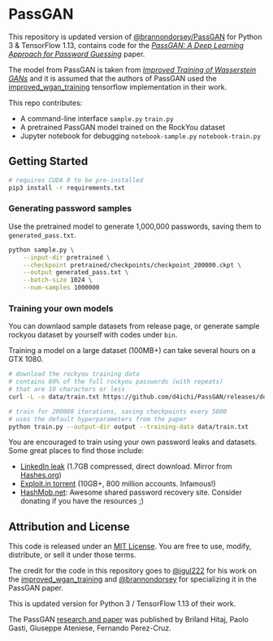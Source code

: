 # PassGAN


This repository is updated version of [@brannondorsey/PassGAN](https://github.com/brannondorsey/PassGAN) for Python 3 & TensorFlow 1.13, contains code for the [_PassGAN: A Deep Learning Approach for Password Guessing_](https://arxiv.org/abs/1709.00440) paper. 

The model from PassGAN is taken from [_Improved Training of Wasserstein GANs_](https://arxiv.org/abs/1704.00028) and it is assumed that the authors of PassGAN used the [improved_wgan_training](https://github.com/igul222/improved_wgan_training) tensorflow implementation in their work. 

This repo contributes:

- A command-line interface `sample.py` `train.py`
- A pretrained PassGAN model trained on the RockYou dataset
- Jupyter notebook for debugging `notebook-sample.py` `notebook-train.py`

## Getting Started

```bash
# requires CUDA 8 to be pre-installed
pip3 install -r requirements.txt
```

### Generating password samples

Use the pretrained model to generate 1,000,000 passwords, saving them to `generated_pass.txt`.

```bash
python sample.py \
	--input-dir pretrained \
	--checkpoint pretrained/checkpoints/checkpoint_200000.ckpt \
	--output generated_pass.txt \
	--batch-size 1024 \
	--num-samples 1000000
```

### Training your own models

You can downlaod sample datasets from release page, or generate sample rockyou dataset by yourself with codes under `bin`.

Training a model on a large dataset (100MB+) can take several hours on a GTX 1080.

```bash
# download the rockyou training data
# contains 80% of the full rockyou passwords (with repeats)
# that are 10 characters or less
curl -L -o data/train.txt https://github.com/d4ichi/PassGAN/releases/download/data/rockyou-test.txt

# train for 200000 iterations, saving checkpoints every 5000
# uses the default hyperparameters from the paper
python train.py --output-dir output --training-data data/train.txt
```


You are encouraged to train using your own password leaks and datasets. Some great places to find those include:

- [LinkedIn leak](https://github.com/brannondorsey/PassGAN/releases/download/data/68_linkedin_found_hash_plain.txt.zip) (1.7GB compressed, direct download. Mirror from [Hashes.org](https://hashes.org/leaks.php))
- [Exploit.in torrent](https://thepiratebay.org/torrent/16016494/exploit.in) (10GB+, 800 million accounts. Infamous!)
- [HashMob.net](https://hashmob.net/research/wordlists): Awesome shared password recovery site. Consider donating if you have the resources ;)



## Attribution and License

This code is released under an [MIT License](https://github.com/igul222/improved_wgan_training/blob/master/LICENSE). You are free to use, modify, distribute, or sell it under those terms. 

The credit for the code in this repository goes to [@igul222](https://github.com/igul222) for his work on the [improved_wgan_training](https://github.com/igul222/improved_wgan_training) and [@brannondorsey](https://github.com/brannondorsey) for specializing it in the PassGAN paper.

This is updated version for Python 3 / TensorFlow 1.13 of their work.

The PassGAN [research and paper](https://arxiv.org/abs/1709.00440) was published by Briland Hitaj, Paolo Gasti, Giuseppe Ateniese, Fernando Perez-Cruz.
